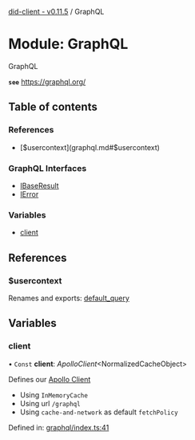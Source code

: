 [did-client - v0.11.5](../README.md) / GraphQL

# Module: GraphQL

GraphQL

**`see`** https://graphql.org/

## Table of contents

### References

- [$usercontext](graphql.md#$usercontext)

### GraphQL Interfaces

- [IBaseResult](../interfaces/graphql.ibaseresult.md)
- [IError](../interfaces/graphql.ierror.md)

### Variables

- [client](graphql.md#client)

## References

### $usercontext

Renames and exports: [default\_query](pages.md#default_query)

## Variables

### client

• `Const` **client**: *ApolloClient*<NormalizedCacheObject\>

Defines our [Apollo Client](https://www.apollographql.com/docs/react/)

* Using `InMemoryCache`
* Using url `/graphql`
* Using `cache-and-network` as default `fetchPolicy`

Defined in: [graphql/index.ts:41](https://github.com/Puzzlepart/did/blob/dev/client/graphql/index.ts#L41)
